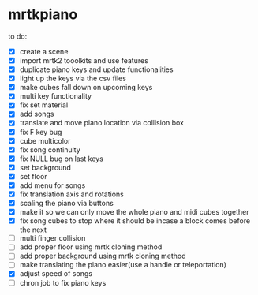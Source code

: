 # mrtkpiano

to do:
- [x] create a scene
- [x] import mrtk2 tooolkits and use features
- [x] duplicate piano keys and update functionalities
- [x] light up the keys via the csv files
- [x] make cubes fall down on upcoming keys
- [x] multi key functionality
- [x] fix set material
- [x] add songs
- [x] translate and move piano location via collision box
- [x] fix F key bug
- [x] cube multicolor
- [x] fix song continuity
- [x] fix NULL bug on last keys
- [x] set background
- [x] set floor
- [x] add menu for songs
- [x] fix translation axis and rotations
- [x] scaling the piano via buttons
- [x] make it so we can only move the whole piano and midi cubes together
- [x] fix song cubes to stop where it should be incase a block comes before the next
- [ ] multi finger collision
- [ ] add proper floor using mrtk cloning method
- [ ] add proper background using mrtk cloning method
- [ ] make translating the piano easier(use a handle or teleportation)
- [x] adjust speed of songs
- [ ] chron job to fix piano keys